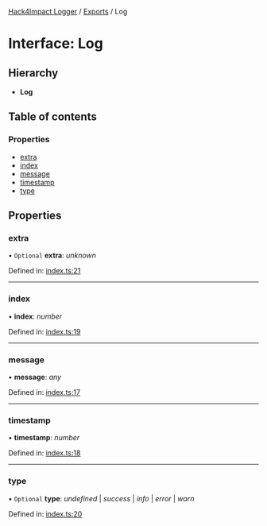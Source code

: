 [Hack4Impact Logger](https://github.com/hack4impact/logger/tree/main/docs/README.md) / [Exports](https://github.com/hack4impact/logger/tree/main/docs/modules.md) / Log

# Interface: Log

## Hierarchy

- **Log**

## Table of contents

### Properties

- [extra](https://github.com/hack4impact/logger/tree/main/docs/interfaces/log.md#extra)
- [index](https://github.com/hack4impact/logger/tree/main/docs/interfaces/log.md#index)
- [message](https://github.com/hack4impact/logger/tree/main/docs/interfaces/log.md#message)
- [timestamp](https://github.com/hack4impact/logger/tree/main/docs/interfaces/log.md#timestamp)
- [type](https://github.com/hack4impact/logger/tree/main/docs/interfaces/log.md#type)

## Properties

### extra

• `Optional` **extra**: _unknown_

Defined in: [index.ts:21](https://github.com/hack4impact/logger/blob/7c4fbc6/src/index.ts#L21)

---

### index

• **index**: _number_

Defined in: [index.ts:19](https://github.com/hack4impact/logger/blob/7c4fbc6/src/index.ts#L19)

---

### message

• **message**: _any_

Defined in: [index.ts:17](https://github.com/hack4impact/logger/blob/7c4fbc6/src/index.ts#L17)

---

### timestamp

• **timestamp**: _number_

Defined in: [index.ts:18](https://github.com/hack4impact/logger/blob/7c4fbc6/src/index.ts#L18)

---

### type

• `Optional` **type**: _undefined_ \| _success_ \| _info_ \| _error_ \| _warn_

Defined in: [index.ts:20](https://github.com/hack4impact/logger/blob/7c4fbc6/src/index.ts#L20)
